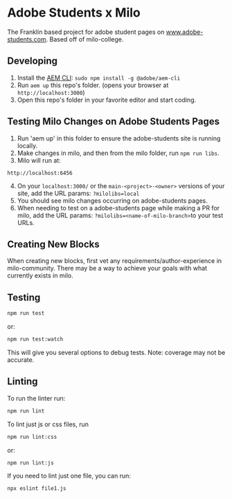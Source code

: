 # Adobe Students x Milo
The Franklin based project for adobe student pages on www.adobe-students.com. Based off of milo-college.

## Developing
1. Install the [AEM CLI](https://github.com/adobe/helix-cli): `sudo npm install -g @adobe/aem-cli`
2. Run `aem up` this repo's folder. (opens your browser at `http://localhost:3000`)
3. Open this repo's folder in your favorite editor and start coding.

## Testing Milo Changes on Adobe Students Pages
1. Run 'aem up' in this folder to ensure the adobe-students site is running locally. 
2. Make changes in milo, and then from the milo folder, run `npm run libs`.
3. Milo will run at:
```
http://localhost:6456
```
4. On your `localhost:3000/` or the `main-<project>-<owner>` versions of your site, add the URL params: `?milolibs=local`
5. You should see milo changes occurring on adobe-students pages.
6. When needing to test on a adobe-students page while making a PR for milo, add the URL params: `?milolibs=<name-of-milo-branch>`to your test URLs.

## Creating New Blocks
When creating new blocks, first vet any requirements/author-experience in milo-community. There may be a way to achieve your goals with what currently exists in milo. 

## Testing
```sh
npm run test
```
or:
```sh
npm run test:watch
```
This will give you several options to debug tests. Note: coverage may not be accurate.

## Linting
To run the linter run:
```sh
npm run lint
```
To lint just js or css files, run
```sh
npm run lint:css
```
or:
```sh
npm run lint:js
```
If you need to lint just one file, you can run:
```sh
npx eslint file1.js
```
